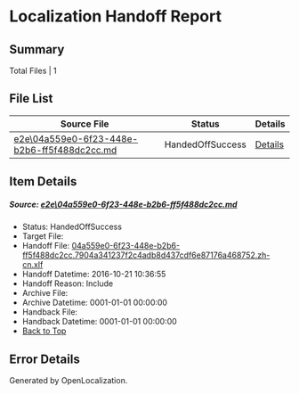 # <a name='report-top'></a> Localization Handoff Report

## Summary
 Total Files | 1

## File List
 Source File | Status | Details 
 ----------- | ------ | ------- 
 [e2e\04a559e0-6f23-448e-b2b6-ff5f488dc2cc.md](https://github.com/OpenLocalizationTestOrg/ol-test0/blob/75ab9fdc4e1a4cee15b3a818913b62be9b3f0429/e2e/04a559e0-6f23-448e-b2b6-ff5f488dc2cc.md) | HandedOffSuccess | [Details](#0eda977b5d31b4ad3e8900c856072fc9ebb376111)

## Item Details
##### <a name='0eda977b5d31b4ad3e8900c856072fc9ebb376111'></a> Source: [e2e\04a559e0-6f23-448e-b2b6-ff5f488dc2cc.md](https://github.com/OpenLocalizationTestOrg/ol-test0/blob/75ab9fdc4e1a4cee15b3a818913b62be9b3f0429/e2e/04a559e0-6f23-448e-b2b6-ff5f488dc2cc.md)
* Status: HandedOffSuccess
* Target File: 
* Handoff File: [04a559e0-6f23-448e-b2b6-ff5f488dc2cc.7904a341237f2c4adb8d437cdf6e87176a468752.zh-cn.xlf](https://github.com/OpenLocalizationTestOrg/ol-test0-handoff/blob/a8b9f9bff5f64407dfe0206a47d915dff125aab1/ol-handoff/OpenLocalizationTestOrg/ol-test0-zhcn/shujia/ht/04a559e0-6f23-448e-b2b6-ff5f488dc2cc.7904a341237f2c4adb8d437cdf6e87176a468752.zh-cn.xlf)
* Handoff Datetime: 2016-10-21 10:36:55
* Handoff Reason: Include
* Archive File: 
* Archive Datetime: 0001-01-01 00:00:00
* Handback File: 
* Handback Datetime: 0001-01-01 00:00:00
* [Back to Top](#report-top)


## Error Details

Generated by OpenLocalization.
